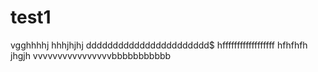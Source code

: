 # test1
vgghhhhj
hhhjhjhj
ddddddddddddddddddddddd$
hffffffffffffffffff
hfhfhfh
jhgjh
vvvvvvvvvvvvvvvvbbbbbbbbbbb
